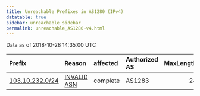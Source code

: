```yaml
---
title: Unreachable Prefixes in AS1280 (IPv4)
datatable: true
sidebar: unreachable_sidebar
permalink: unreachable_AS1280-v4.html
---
```


Data as of 2018-10-28 14:35:00 UTC


<div class="datatable-begin"></div>

| Prefix                                                   | Reason                                                                                                | affected   | Authorized AS   |   MaxLength | Anchor                                       |   unreachable /24s |
|:---------------------------------------------------------|:------------------------------------------------------------------------------------------------------|:-----------|:----------------|------------:|:---------------------------------------------|-------------------:|
| [103.10.232.0/24](https://stat.ripe.net/103.10.232.0/24) | [INVALID ASN](https://rpki-validator.ripe.net/announcement-preview?asn=AS1280&prefix=103.10.232.0/24) | complete   | AS1283          |          24 | [APNIC](unreachable_APNIC_RPKI_Root-v4.html) |                  1 |

<div class="datatable-end"></div>